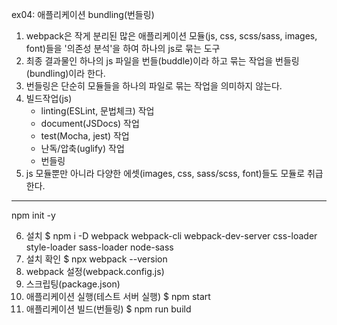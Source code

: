 ex04: 애플리케이션 bundling(번들링)

1. webpack은 작게 분리된 많은 애플리케이션 모듈(js, css, scss/sass, images, font)들을 
   '의존성 분석'을 하여 하나의 js로 묶는 도구
2. 최종 결과물인 하나의 js 파일을 번들(buddle)이라 하고 묶는 작업을 번들링(bundling)이라 한다.
3. 번들링은 단순히 모듈들을 하나의 파일로 묶는 작업을 의미하지 않는다.
4. 빌드작업(js)
    - linting(ESLint, 문법체크) 작업
    - document(JSDocs) 작업
    - test(Mocha, jest) 작업
    - 난독/압축(uglify) 작업
    - 번들링
5. js 모듈뿐만 아니라 다양한 에셋(images, css, sass/scss, font)들도 모듈로 취급한다.

--- 
npm init -y

6.  설치
    $ npm i -D webpack webpack-cli webpack-dev-server css-loader style-loader sass-loader node-sass
7.  설치 확인
    $ npx webpack --version
8.  webpack 설정(webpack.config.js)
9.  스크립팅(package.json)
10. 애플리케이션 실행(테스트 서버 실행)
    $ npm start
11. 애플리케이션 빌드(번들링)
    $ npm run build     